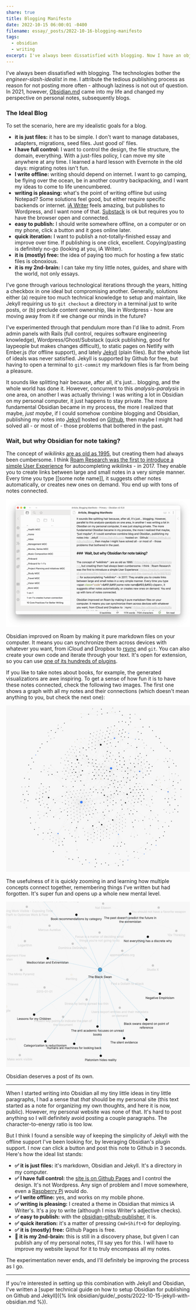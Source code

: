 ```yaml
---
share: true
title: Blogging Manifesto
date: 2022-10-15 06:00:01 -0400
filename: essay/_posts/2022-10-16-blogging-manifesto
tags:
  - obsidian
  - writing
excerpt: I've always been dissatisfied with blogging. Now I have an objective measure of what makes it pleasing.
---
```


I've always been dissatisfied with blogging. The technologies bother the *engineer-slash-idealist* in me. I attribute the tedious publishing process as reason for not posting more often - although laziness is not out of question. In 2021, however, [Obsidian.md](https://obsidian.md) came into my life and changed my perspective on personal notes, subsequently blogs.

### The Ideal Blog

To set the scenario, here are my idealistic goals for a blog.

- **it is just files:** it has to be simple. I don't want to manage databases, adapters, migrations, seed files. Just good ol' files.
- **I have full control:** I want to control the design, the file structure, the domain, everything. With a just-files policy, I can move my site anywhere at any time. I learned a hard lesson with Evernote in the old days: migrating notes isn't fun.
- **I write offline:** writing should depend on internet. I want to go camping, be flying over the ocean, be in another country backpacking, and I want my ideas to come to life unencumbered.
- **writing is pleasing:** what's the point of writing offline but using Notepad? Some solutions feel good, but either require specific backends or internet. [iA Writer](https://ia.net/writer) feels amazing, but publishes to Wordpress, and I want none of that. [Substack](https://substack.com) is ok but requires you to have the browser open and connected.
- **easy to publish:** I should write somewhere offline, on a computer or on my phone, click a button and it goes online later.
- **quick iteration:** I want to publish a not-totally-finished essay and improve over time. If publishing is one click, excellent. Copying/pasting is definitely no-go (looking at you, iA Writer).
- **it is (mostly) free:** the idea of paying too much for hosting a few static files is obnoxious.
- **it is my 2nd-brain:** I can take my tiny little notes, guides, and share with the world, not only essays.

I've gone through various technological iterations through the years, hitting a checkbox in one ideal but compromising another. Generally, solutions either (a) require too much technical knowledge to setup and maintain, like Jekyll requiring us to `git checkout` a directory in a terminal just to write posts, or (b) preclude content ownership, like in Wordpress - how are moving away from it if we change our minds in the future? 

I've experimented through that pendulum more than I'd like to admit. From admin panels with Rails (full control, requires software engineering knowledge), Wordpress/Ghost/Substack (quick publishing, good for laypeople but makes changes difficult), to static pages on Netlify with Ember.js (for offline support), and lately [Jekyll](https://jekyllrb.com) (plain files). But the whole list of ideals was never satisfied. Jekyll is supported by Github for free, but having to open a terminal to `git-commit` my markdown files is far from being a pleasure.

It sounds like splitting hair because, after all, it's just... blogging, and the whole world has done it. However, concurrent to this *analysis-paralysis* in one area, on another I was actually thriving: I was writing a lot in Obsidian on my personal computer, it just happens to stay private. The more fundamental Obsidian became in my process, the more I realized that maybe, *just maybe*, if I could somehow combine blogging and Obsidian, publishing my notes into [Jekyll](https://jekyllrb.com) hosted on [Github](https://github.com/kurko/blog), then maybe I might had solved all - or most of - those problems that bothered in the past.

### Wait, but why Obsidian for note taking?

The concept of *wikilinks* [are as old as 1995](https://wiki.c2.com/?WikiHistory), but creating them had always been cumbersome. I think [Roam Research was the first to introduce a simple User Experience](https://medium.com/age-of-awareness/the-history-of-roam-research-and-the-roamcult-4c1e1897633d) for autocompleting *wikilinks* - in 2017. They enable you to create links between large and small notes in a very simple manner. Every time you type <span class="code">&#91;&#91;some note name&#93;&#93;</span>, it suggests other notes automatically, or creates new ones on demand. You end up with tons of notes connected.

![obsidian-screenshot-for-blogging-manifesto.png](/images/obsidian/obsidian-screenshot-for-blogging-manifesto.png)

Obsidian improved on Roam by making it pure markdown files on your computer. It means you can synchronize them across devices with whatever you want, from iCloud and Dropbox to [rsync](https://en.wikipedia.org/wiki/Rsync) and `git`. You can also create your own code and iterate through your text. It's open for extension, so you can use [one of its hundreds of plugins](https://obsidian.md/plugins).

If you like to take notes about books, for example, the generated visualizations are awe inspiring. To get a sense of how fun it is to have these notes connected, check the following two images. The first one shows a graph with all my notes and their connections (which doesn't mean anything to you, but check the next one):

![Graph of all notes in my Obsidian and their connections](/images/obsidian/obsidian-graph-zoomed-out.png)

The usefulness of it is quickly zooming in and learning how multiple concepts connect together, remembering things I've written but had forgotten. It's super fun and opens up a whole new mental level.

![Highlighting notes for a book, helping spaced-repetition in a fun way](/images/obsidian/obsidian-graph-screenshot-black-swan.png)

Obsidian deserves a post of its own.

***

When I started writing into Obsidian all my tiny little ideas in tiny little paragraphs, I had a sense that _that_ should be my personal site (this text started as a note for organizing my own thoughts, and here it is now, public). However, my personal website was none of that. It's hard to post anything so I will definitely avoid posting a couple paragraphs. The character-to-energy ratio is too low.

But I think I found a sensible way of keeping the simplicity of Jekyll with the offline support I've been looking for, by leveraging Obsidian's plugin support. I now can click a button and post this note to Github in 3 seconds. Here's how the ideal list stands:

- **✅ it is just files:** it's markdown, Obsidian and Jekyll. It's a directory in my computer.
- **✅ I have full control:** the [site is on Github Pages](https://github.com/kurko/blog#readme) and I control the design. It's not Wordpress. Any sign of problem and I move somewhere, even a [Raspberry Pi](https://www.raspberrypi.com) would do.
- **✅ I write offline:** yes, and works on my mobile phone.
- **✅ writing is pleasing:** I created a theme in Obsidian that mimics iA Writer's. It's a joy to write (although I miss Writer's adjective checks).
- **✅ easy to publish:** with the [obsidian-github-publisher](https://github.com/ObsidianPublisher/obsidian-github-publisher), it is.
- **✅ quick iteration:** it's a matter of pressing `Cmd+Shift+D` for deploying.
- **✅ it is (mostly) free:** Github Pages is free.
- **🧪 it is my 2nd-brain:** this is still in a discovery phase, but given I can publish any of my personal notes, I'll say yes for this. I will have to improve my website layout for it to truly encompass all my notes.

The experimentation never ends, and I'll definitely be improving the process as I go.

***

If you're interested in setting up this combination with Jekyll and Obsidian, I've written a [super technical guide on how to setup Obsidian for publishing on Github and Jekyll]({% link obsidian/guide/_posts/2022-10-15-jekyll-with-obsidian.md %}).